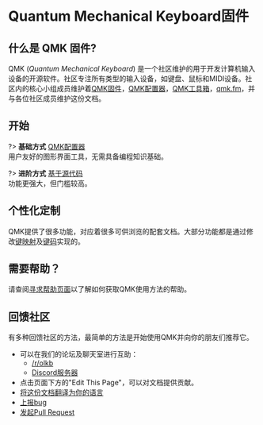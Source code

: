 # Quantum Mechanical Keyboard固件

## 什么是 QMK 固件?

QMK (*Quantum Mechanical Keyboard*) 是一个社区维护的用于开发计算机输入设备的开源软件。社区专注所有类型的输入设备，如键盘、鼠标和MIDI设备。社区内的核心小组成员维护着[QMK固件](https://github.com/qmk/qmk_firmware)，[QMK配置器](https://config.qmk.fm)，[QMK工具箱](https://github.com/qmk/qmk_toolbox)，[qmk.fm](https://qmk.fm)，并与各位社区成员维护这份文档。

## 开始

<div class="flex-container">

?> **基础方式** [QMK配置器](zh-cn/newbs_building_firmware_configurator.md) <br>
用户友好的图形界面工具，无需具备编程知识基础。

?> **进阶方式** [基于源代码](zh-cn/newbs.md) <br> 
功能更强大，但门槛较高。

</div>

## 个性化定制

QMK提供了很多功能，对应着很多可供浏览的配套文档。大部分功能都是通过修改[键映射](zh-cn/keymap.md)及[键码](zh-cn/keycodes.md)实现的。

## 需要帮助？

请查阅[寻求帮助页面](zh-cn/support.md)以了解如何获取QMK使用方法的帮助。

## 回馈社区

有多种回馈社区的方法，最简单的方法是开始使用QMK并向你的朋友们推荐它。

* 可以在我们的论坛及聊天室进行互助：
    * [/r/olkb](https://www.reddit.com/r/olkb/)
    * [Discord服务器](https://discord.gg/Uq7gcHh)
* 点击页面下方的"Edit This Page"，可以对文档提供贡献。
* [将这份文档翻译为你的语言](zh-cn/translating.md)
* [上报bug](https://github.com/qmk/qmk_firmware/issues/new/choose)
* [发起Pull Request](zh-cn/contributing.md)
